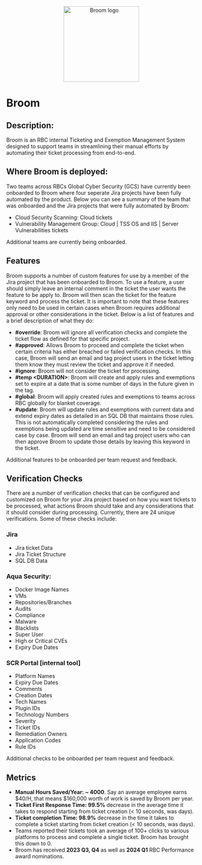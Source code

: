 <div align="center">

  <img alt="Broom logo" src=https://rbcgithub.fg.rbc.com/PCC0/automation/blob/master/broom/logo/logo.png width="200px" height="200px" />

</div>

# Broom

## Description:
Broom is an RBC internal Ticketing and Exemption Management System designed to support teams in streamlining their manual efforts by automating their ticket processing from end-to-end.


## Where Broom is deployed:
Two teams across RBCs Global Cyber Security (GCS) have currently been onboarded to Broom where four seperate Jira projects have been fully automated by the product. Below you can see a summary of the team that was onboarded and the Jira projects that were fully automated by Broom:
- Cloud Security Scanning: Cloud tickets
- Vulnerability Management Group: Cloud | TSS OS and IIS | Server Vulnerabilities tickets

Additional teams are currently being onboarded.

  
## Features
Broom supports a number of custom features for use by a member of the Jira project that has been onboarded to Broom. To use a feature, a user should simply leave an internal comment in the ticket the user wants the feature to be apply to. Broom will then scan the ticket for the feature keyword and process the ticket. It is important to note that these features only need to be used in certain cases when Broom requires additional approval or other considerations in the ticket. Below is a list of features and a brief description of what they do:

- **\#override**: Broom will ignore all verification checks and complete the ticket flow as defined for that specific project.
- **\#approved**: Allows Broom to proceed and complete the ticket when certain criteria has either breached or failed verification checks. In this case, Broom will send an email and tag project users in the ticket letting them know they must review the ticket and approve it if needed.
- **\#ignore**: Broom will not consider the ticket for processing.
- **\#temp \<DURATION\>**: Broom will create and apply rules and exemptions set to expire at a date that is some number of days in the future given in the <DURATION> tag.
- **\#global**: Broom will apply created rules and exemptions to teams across RBC globally for blanket coverage.
- **\#update**: Broom will update rules and exemptions with current data and extend expiry dates as detailed in an SQL DB that maintains those rules. This is not automatically completed considering the rules and exemptions being updated are time sensitive and need to be considered case by case. Broom will send an email and tag project users who can then approve Broom to update those details by leaving this keyword in the ticket.

Additional features to be onboarded per team request and feedback.

## Verification Checks
There are a number of verification checks that can be configured and customized on Broom for your Jira project based on how you want tickets to be processed, what actions Broom should take and any considerations that it should consider during processing. Currently, there are 24 unique verifications. Some of these checks include:
### Jira
- Jira ticket Data
- Jira Ticket Structure
- SQL DB Data
### Aqua Security:
- Docker Image Names
- VMs
- Repositories/Branches
- Audits
- Compliance
- Malware
- Blacklists
- Super User
- High or Critical CVEs
- Expiry Due Dates
### SCR Portal [internal tool]
- Platform Names
- Expiry Due Dates
- Comments
- Creation Dates
- Tech Names
- Plugin IDs
- Technology Numbers
- Severity
- Ticket IDs
- Remediation Owners
- Application Codes
- Rule IDs

Additional checks to be onboarded per team request and feedback.

## Metrics
- **Manual Hours Saved/Year: ~ 4000**. Say an average employee earns $40/H, that means $160,000 worth of work is saved by Broom per year.
- **Ticket First Response Time: 99.5%** decrease in the average time it takes to respond starting from ticket creation (< 10 seconds, was days).
- **Ticket completion Time: 98.9%** decrease in the time it takes to complete a ticket starting from ticket creation (< 10 seconds, was days).
- Teams reported their tickets took an average of 100+ clicks to various platforms to process and complete a single ticket. Broom has brought this down to 0.
- Broom has received **2023 Q3, Q4** as well as **2024 Q1** RBC Performance award nominations.
